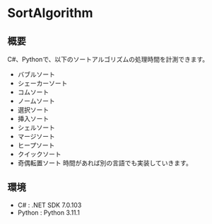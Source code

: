 # SortAlgorithm
## 概要
C#、Pythonで、以下のソートアルゴリズムの処理時間を計測できます。
+ バブルソート
+ シェーカーソート
+ コムソート
+ ノームソート
+ 選択ソート
+ 挿入ソート
+ シェルソート
+ マージソート
+ ヒープソート
+ クイックソート
+ 奇偶転置ソート
時間があれば別の言語でも実装していきます。
## 環境
+ C# : .NET SDK 7.0.103
+ Python : Python 3.11.1
